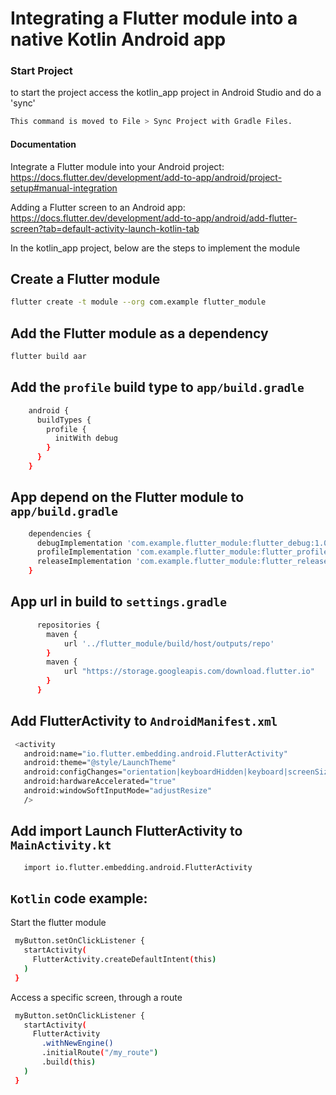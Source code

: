 # Integrating a Flutter module into a native Kotlin Android app

### Start Project
to start the project access the kotlin_app project in Android Studio and do a 'sync'
```sh 
This command is moved to File > Sync Project with Gradle Files.
```

#### Documentation
Integrate a Flutter module into your Android project:
https://docs.flutter.dev/development/add-to-app/android/project-setup#manual-integration

Adding a Flutter screen to an Android app:
https://docs.flutter.dev/development/add-to-app/android/add-flutter-screen?tab=default-activity-launch-kotlin-tab

In the kotlin_app project, below are the steps to implement the module

## Create a Flutter module
```sh 
flutter create -t module --org com.example flutter_module
```

## Add the Flutter module as a dependency
```sh 
flutter build aar
```

## Add the `profile` build type to `app/build.gradle`
```sh
    android {
      buildTypes {
        profile {
          initWith debug
        }
      }
    }
```

## App depend on the Flutter module to `app/build.gradle`
```sh
    dependencies {
      debugImplementation 'com.example.flutter_module:flutter_debug:1.0'
      profileImplementation 'com.example.flutter_module:flutter_profile:1.0'
      releaseImplementation 'com.example.flutter_module:flutter_release:1.0'
    }
```

## App url in build to `settings.gradle`
```sh
      repositories {
        maven {
            url '../flutter_module/build/host/outputs/repo'
        }
        maven {
            url "https://storage.googleapis.com/download.flutter.io"
        }
      }
```

## Add FlutterActivity to `AndroidManifest.xml`
```sh
 <activity
   android:name="io.flutter.embedding.android.FlutterActivity"
   android:theme="@style/LaunchTheme"
   android:configChanges="orientation|keyboardHidden|keyboard|screenSize|locale|layoutDirection|fontScale|screenLayout|density|uiMode"
   android:hardwareAccelerated="true"
   android:windowSoftInputMode="adjustResize"
   />
```

## Add import Launch FlutterActivity to `MainActivity.kt`
```sh
   import io.flutter.embedding.android.FlutterActivity
```

## `Kotlin` code example:
Start the flutter module
```sh
 myButton.setOnClickListener {
   startActivity(
     FlutterActivity.createDefaultIntent(this)
   )
 }
```

Access a specific screen, through a route
```sh
 myButton.setOnClickListener {
   startActivity(
     FlutterActivity
       .withNewEngine()
       .initialRoute("/my_route")
       .build(this)
   )
 }
```